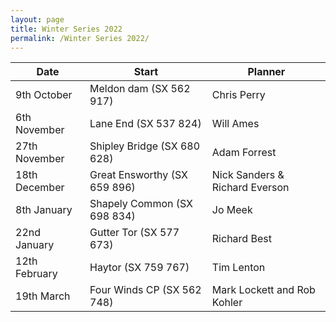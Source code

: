 ```yaml
---
layout: page
title: Winter Series 2022
permalink: /Winter Series 2022/
---
```


| Date	| Start | Planner |
| ---|---|---|
|9th October	|Meldon dam (SX 562 917)|	Chris Perry|
|6th November	|Lane End (SX 537 824)	|Will Ames|
|27th November	|Shipley Bridge (SX 680 628)	|Adam Forrest|
|18th December	|Great Ensworthy (SX 659 896)	|Nick Sanders & Richard Everson|
|8th January	|Shapely Common (SX 698 834)	|Jo Meek|
|22nd January	|Gutter Tor (SX 577 673)|	Richard Best|
|12th February	|Haytor (SX 759 767)|	Tim Lenton|
|19th March	    |Four Winds CP (SX 562 748)	|Mark Lockett and Rob Kohler|